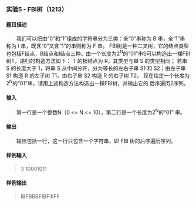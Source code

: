 ### 实验5 - FBI树（1213）
#### 题目描述
&emsp;&emsp;我们可以把由“0”和“1”组成的字符串分为三类：全“0”串称为 B 串，全“1”串 称为 I 串，既含“0”又含“1”的串则称为 F 串。 FBI树是一种二叉树，它的结点类型也包括F结点，B结点和I结点三种。由一个长度为2<sup>N</sup>的“01”串S可以构造出一棵FBI树T，递归的构造方法如下： T 的根结点为 R，其类型与串 S 的类型相同； 若串 S 的长度大于 1，将串 S 从中间分开，分为等长的左右子串 S1 和 S2；由左子串 S1 构造 R 的左子树 T1，由右子串 S2 构造 R 的右子树 T2。 现在给定一个长度为2<sup>N</sup>的“01”串，请用上述构造方法构造出一棵FBI树，并输出它的 后序遍历2序列。
#### 输入
&emsp;&emsp;第一行是一个整数N（0 <= N <= 10），第二行是一个长度为2<sup>N</sup>的“01” 串。
#### 输出
&emsp;&emsp;输出包括一行，这一行只包含一个字符串，即 FBI 树的后序遍历序列。 
#### 样例输入
>3 
10001011
#### 样例输出
>IBFBBBFIBFIIIFF
